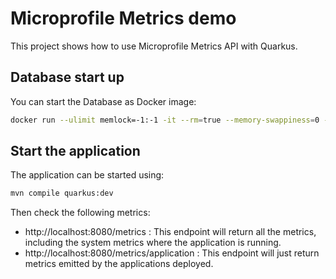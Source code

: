 Microprofile Metrics demo
========================

This project shows how to use Microprofile Metrics API with Quarkus.

## Database start up

You can start the Database as Docker image:

```bash
docker run --ulimit memlock=-1:-1 -it --rm=true --memory-swappiness=0 --name quarkus_test -e POSTGRES_USER=quarkus -e POSTGRES_PASSWORD=quarkus -e POSTGRES_DB=quarkusdb -p 5432:5432 postgres:10.5
```

## Start the application

The application can be started using: 

```bash
mvn compile quarkus:dev
```  

Then check the following metrics:

* http://localhost:8080/metrics : This endpoint will return all the metrics, including the system metrics where the application is running.
* http://localhost:8080/metrics/application : This endpoint will just return metrics emitted by the applications deployed.



